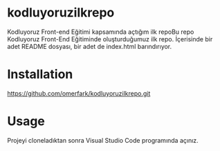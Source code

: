 # kodluyoruzilkrepo
Kodluyoruz Front-end Eğitimi kapsamında açtığım ilk repoBu repo Kodluyoruz Front-End Eğitiminde oluşturduğumuz ilk repo. İçerisinde bir adet README dosyası, bir adet de index.html barındırıyor.
# Installation
 https://github.com/omerfark/kodluyoruzilkrepo.git
 # Usage
Projeyi cloneladıktan sonra Visual Studio Code programında açınız.
